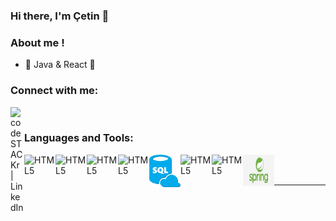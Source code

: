 ### Hi there, I'm Çetin  👋
 <h3>About me !</h3>

- 🌱 Java & React 🤣

### Connect with me:

[<img align="left" alt="codeSTACKr | LinkedIn" width="22px" src="https://cdn.jsdelivr.net/npm/simple-icons@v3/icons/linkedin.svg" />][linkedin]


<br />

### Languages and Tools:



[<img align="left" alt="HTML5" width="50px" src="https://user-images.githubusercontent.com/82613065/115985374-437e9e80-a5b4-11eb-92b9-2d811a8f8282.png" />][course]
[<img align="left" alt="HTML5" width="50px" src="https://user-images.githubusercontent.com/82613065/115985473-aec87080-a5b4-11eb-8b12-4b032a55db0c.png" />][course]


[<img align="left" alt="HTML5" width="50px" src="https://user-images.githubusercontent.com/82613065/115985618-5ba2ed80-a5b5-11eb-96b0-44c64f971207.png" />][course]
[<img align="left" alt="HTML5" width="50px" src="https://user-images.githubusercontent.com/82613065/115985649-8d1bb900-a5b5-11eb-8d55-7868703a45c2.png" />][course]

[<img align="left" alt="HTML5" width="50px" src="img/sql.png" />][course]
[<img align="left" alt="HTML5" width="50px" src="https://user-images.githubusercontent.com/82613065/115985712-c18f7500-a5b5-11eb-9c94-5027e87689a3.png" />][course]

[<img align="left" alt="HTML5" width="50px" src="https://user-images.githubusercontent.com/82613065/115985766-0d421e80-a5b6-11eb-96ca-92745beba2f5.png" />][course]
[<img align="left" alt="HTML5" width="50px" src="img/spring.png" />][course]




<br />
<br />

---










[website]: #
[course]: #
[twitter]: #
[youtube]: #
[instagram]: #
[linkedin]: https://www.linkedin.com/in/%C3%A7etin-y%C4%B1lmaz-166927206/
[webdevplaylist]: #
[jsplaylist]: #
[cssplaylist]: https://www.youtube.com/playlist?list=PLkwxH9e_vrALSdvZuEh6gqQdmDoDIoqz4
[reactplaylist]: https://www.youtube.com/playlist?list=PLkwxH9e_vrAK4TdffpxKY3QGyHCpxFcQ0
